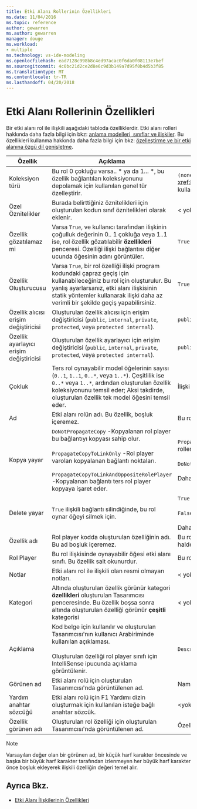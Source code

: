 ```yaml
---
title: Etki Alanı Rollerinin Özellikleri
ms.date: 11/04/2016
ms.topic: reference
author: gewarren
ms.author: gewarren
manager: douge
ms.workload:
- multiple
ms.technology: vs-ide-modeling
ms.openlocfilehash: ead7128c998b8c4ed97acac0f6da0f08113e7bef
ms.sourcegitcommit: 4c0bc21d2ce2d8e6c9d3b149a7d95f0b4d5b3f85
ms.translationtype: MT
ms.contentlocale: tr-TR
ms.lasthandoff: 04/20/2018
---
```

# <a name="properties-of-domain-roles"></a>Etki Alanı Rollerinin Özellikleri
Bir etki alanı rol ile ilişkili aşağıdaki tabloda özelliklerdir. Etki alanı rolleri hakkında daha fazla bilgi için bkz: [anlama modelleri, sınıflar ve ilişkiler](../modeling/understanding-models-classes-and-relationships.md). Bu özellikleri kullanma hakkında daha fazla bilgi için bkz: [özelleştirme ve bir etki alanına özgü dil genişletme](../modeling/customizing-and-extending-a-domain-specific-language.md).

|Özellik|Açıklama|Varsayılan|
|--------------|-----------------|-------------|
|Koleksiyon türü|Bu rol 0 çokluğu varsa.. * ya da 1... \*, bu özellik bağlantıları koleksiyonunu depolamak için kullanılan genel tür özelleştirir.|`(none)` - <xref:Microsoft.VisualStudio.Modeling.LinkedElementCollection%601> kullanılır|
|Özel Öznitelikler|Burada belirttiğiniz öznitelikleri için oluşturulan kodun sınıf öznitelikleri olarak eklenir.|< yok\>|
|Özellik gözatılamaz mi|Varsa `True`, ve kullanıcı tarafından ilişkinin çoğulluk değerinin 0.. 1 çokluğa veya 1..1 ise, rol özellik gözatılabilir **özellikleri** penceresi. Özelliği ilişki bağlantısı diğer ucunda öğesinin adını görüntüler.|`True`|
|Özellik Oluşturucusu|Varsa `True`, bir rol özelliği ilişki program kodundaki çapraz geçiş için kullanabileceğiniz bu rol için oluşturulur. Bu yanlış ayarlarsanız, etki alanı ilişkisinin statik yöntemler kullanarak ilişki daha az verimli bir şekilde geçiş yapabilirsiniz.|`True`|
|Özellik alıcısı erişim değiştiricisi|Oluşturulan özellik alıcısı için erişim değiştiricisi (`public`, `internal`, `private`, `protected`, veya `protected internal`).|`public`|
|Özellik ayarlayıcı erişim değiştiricisi|Oluşturulan özellik ayarlayıcı için erişim değiştiricisi (`public`, `internal`, `private`, `protected`, veya `protected internal`).|`public`|
|Çokluk|Ters rol oynayabilir model öğelerinin sayısı (`0..1`, `1..1`, `0..*`, veya `1..*`). Çeşitlilik ise `0..*` veya `1..*`, ardından oluşturulan özellik koleksiyonunu temsil eder; Aksi takdirde, oluşturulan özellik tek model öğesini temsil eder.|İlişki türüne bağlıdır ve bu ilişkiyi kaynak veya hedef rolde olduğunu.|
|Ad|Etki alanı rolün adı. Bu özellik, boşluk içeremez.|Bu rol için rol player etki alanı sınıfının adı.|
|Kopya yayar|`DoNotPropagateCopy` -Kopyalanan rol player bu bağlantıyı kopyası sahip olur.<br /><br /> `PropagateCopyToLinkOnly` -Rol player varolan kopyalanan bağlantı noktaları.<br /><br /> `PropagateCopyToLinkAndOppositeRolePlayer` -Kopyalanan bağlantı ters rol player kopyaya işaret eder.|`PropagateCopyToLinkAndOppositeRolePlayer` katıştırılmış kaynak rolleri için.<br /><br /> `DoNotPropagateCopy` diğer roller.<br /><br /> Daha fazla bilgi için bkz: [kopyalama davranışını özelleştirme](../modeling/customizing-copy-behavior.md)|
|Delete yayar|`True` ilişkili bağlantı silindiğinde, bu rol oynar öğeyi silmek için.|`True` Hedef katıştırma bir rolün.<br /><br /> `False` diğer roller.<br /><br /> Daha fazla bilgi için bkz: [özelleştirme silme davranışı](../modeling/customizing-deletion-behavior.md).|
|Özellik adı|Rol player kodda oluşturulan özelliğinin adı. Bu ad boşluk içeremez.|Bu rol bir sıfır bire varsa ters rolün adını veya bire bir Çokluk; Aksi halde, ters rolünün pluralized adı.|
|Rol Player|Bu rol ilişkisinde oynayabilir öğesi etki alanı sınıfı. Bu özellik salt okunurdur.|Bu rol için rol player etki alanı sınıfı.|
|Notlar|Etki alanı rol ile ilişkili olan resmi olmayan notları.|< yok\>|
|Kategori|Altında oluşturulan özellik görünür kategori **özellikleri** oluşturulan Tasarımcısı penceresinde. Bu özellik boşsa sonra altında oluşturulan özelliği görünür **çeşitli** kategorisi|< yok\>|
|Açıklama|Kod belge için kullanılır ve oluşturulan Tasarımcısı'nın kullanıcı Arabiriminde kullanılan açıklaması.<br /><br /> Oluşturulan özelliği rol player sınıfı için IntelliSense ipucunda açıklama görüntülenir.|`Description for` *rolün tam adı*|
|Görünen ad|Etki alanı rolü için oluşturulan Tasarımcısı'nda görüntülenen ad.|Name özelliği ayarlanmış değeri.|
|Yardım anahtar sözcüğü|Etki alanı rolü için F1 Yardımı dizin oluşturmak için kullanılan isteğe bağlı anahtar sözcük.|\<yok >|
|Özellik görünen adı|Oluşturulan rol özelliği için oluşturulan Tasarımcısı'nda görüntülenen ad.|Özellik adı özelliği ayarlanmış değeri.|

> [!NOTE]
> Varsayılan değer olan bir görünen ad, bir küçük harf karakter öncesinde ve başka bir büyük harf karakter tarafından izlenmeyen her büyük harf karakter önce boşluk ekleyerek ilişkili özelliğin değeri temel alır.

## <a name="see-also"></a>Ayrıca Bkz.

- [Etki Alanı İlişkilerinin Özellikleri](../modeling/properties-of-domain-relationships.md)